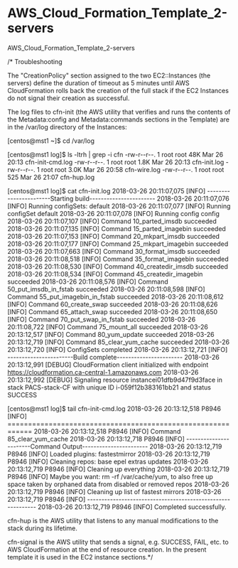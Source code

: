 # AWS_Cloud_Formation_Template_2-servers
AWS_Cloud_Formation_Template_2-servers

/* Troubleshooting

The "CreationPolicy" section assigned to the two EC2::Instances (the servers) define the duration of timeout as 5 minutes until AWS CloudFormation rolls back the creation of the full stack if the EC2 Instances do not signal their creation as successful.

The log files to cfn-init (the AWS utility that verifies and runs the contents of the Metadata:config and Metadata:commands sections in the Template) are in the /var/log directory of the Instances:


[centos@mst1 ~]$ cd /var/log

[centos@mst1 log]$ ls -ltrh | grep -i cfn
-rw-r--r--. 1 root   root    48K Mar 26 20:13 cfn-init-cmd.log
-rw-r--r--. 1 root   root   1.8K Mar 26 20:13 cfn-init.log
-rw-r--r--. 1 root   root   3.0K Mar 26 20:58 cfn-wire.log
-rw-r--r--. 1 root   root    525 Mar 26 21:07 cfn-hup.log

[centos@mst1 log]$ cat cfn-init.log
2018-03-26 20:11:07,075 [INFO] -----------------------Starting build-----------------------
2018-03-26 20:11:07,076 [INFO] Running configSets: default
2018-03-26 20:11:07,077 [INFO] Running configSet default
2018-03-26 20:11:07,078 [INFO] Running config config
2018-03-26 20:11:07,107 [INFO] Command 10_parted_imsdb succeeded
2018-03-26 20:11:07,135 [INFO] Command 15_parted_imagebin succeeded
2018-03-26 20:11:07,153 [INFO] Command 20_mkpart_imsdb succeeded
2018-03-26 20:11:07,177 [INFO] Command 25_mkpart_imagebin succeeded
2018-03-26 20:11:07,663 [INFO] Command 30_format_imsdb succeeded
2018-03-26 20:11:08,518 [INFO] Command 35_format_imagebin succeeded
2018-03-26 20:11:08,530 [INFO] Command 40_createdir_imsdb succeeded
2018-03-26 20:11:08,534 [INFO] Command 45_createdir_imagebin succeeded
2018-03-26 20:11:08,576 [INFO] Command 50_put_imsdb_in_fstab succeeded
2018-03-26 20:11:08,598 [INFO] Command 55_put_imagebin_in_fstab succeeded
2018-03-26 20:11:08,612 [INFO] Command 60_create_swap succeeded
2018-03-26 20:11:08,626 [INFO] Command 65_attach_swap succeeded
2018-03-26 20:11:08,650 [INFO] Command 70_put_swap_in_fstab succeeded
2018-03-26 20:11:08,722 [INFO] Command 75_mount_all succeeded
2018-03-26 20:13:12,517 [INFO] Command 80_yum_update succeeded
2018-03-26 20:13:12,719 [INFO] Command 85_clear_yum_cache succeeded
2018-03-26 20:13:12,720 [INFO] ConfigSets completed
2018-03-26 20:13:12,721 [INFO] -----------------------Build complete-----------------------
2018-03-26 20:13:12,991 [DEBUG] CloudFormation client initialized with endpoint https://cloudformation.ca-central-1.amazonaws.com
2018-03-26 20:13:12,992 [DEBUG] Signaling resource instancei01dfb9d47f9d3face in stack PACS-stack-CF with unique ID i-059f12b383161bb21 and status SUCCESS

[centos@mst1 log]$ tail cfn-init-cmd.log
2018-03-26 20:13:12,518 P8946 [INFO] ============================================================
2018-03-26 20:13:12,518 P8946 [INFO] Command 85_clear_yum_cache
2018-03-26 20:13:12,718 P8946 [INFO] -----------------------Command Output-----------------------
2018-03-26 20:13:12,719 P8946 [INFO]    Loaded plugins: fastestmirror
2018-03-26 20:13:12,719 P8946 [INFO]    Cleaning repos: base epel extras updates
2018-03-26 20:13:12,719 P8946 [INFO]    Cleaning up everything
2018-03-26 20:13:12,719 P8946 [INFO]    Maybe you want: rm -rf /var/cache/yum, to also free up space taken by orphaned data from disabled or removed repos
2018-03-26 20:13:12,719 P8946 [INFO]    Cleaning up list of fastest mirrors
2018-03-26 20:13:12,719 P8946 [INFO] ------------------------------------------------------------
2018-03-26 20:13:12,719 P8946 [INFO] Completed successfully.


cfn-hup is the AWS utility that listens to any manual modifications to the stack during its lifetime.

cfn-signal is the AWS utility that sends a signal, e.g. SUCCESS, FAIL, etc. to AWS CloudFormation at the end of resource creation. In the present template it is used in the EC2 instance sections.*/
